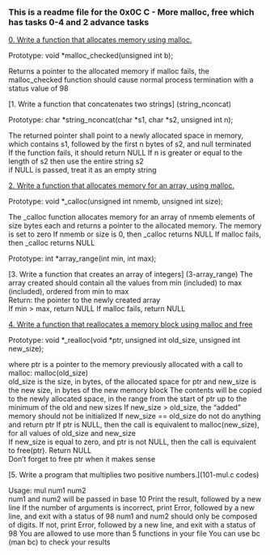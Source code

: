 ### This is a readme file for the 0x0C C - More malloc, free which has tasks 0-4 and 2 advance tasks
		
[0. Write a function that allocates memory using malloc.]( 0-malloc_checked.c)
		
Prototype: void *malloc_checked(unsigned int b);

Returns a pointer to the allocated memory
if malloc fails, the malloc_checked function should cause normal process termination with a status value of 98
		
[1. Write a function that concatenates two strings] (string_nconcat)
		
		
Prototype: char *string_nconcat(char *s1, char *s2, unsigned int n);

The returned pointer shall point to a newly allocated space in memory, which contains s1, followed by the first n bytes of s2, and null terminated	
If the function fails, it should return NULL
If n is greater or equal to the length of s2 then use the entire string s2		
if NULL is passed, treat it as an empty string
		
[2. Write a function that allocates memory for an array, using malloc.](calloc)
				
Prototype: void *_calloc(unsigned int nmemb, unsigned int size);
		
The _calloc function allocates memory for an array of nmemb elements of size bytes each and returns a pointer to the allocated memory.
The memory is set to zero
If nmemb or size is 0, then _calloc returns NULL
If malloc fails, then _calloc returns NULL
			
Prototype: int *array_range(int min, int max);
	
[3. Write a function that creates an array of integers] (3-array_range)
The array created should contain all the values from min (included) to max (included), ordered from min to max	
Return: the pointer to the newly created array		
If min > max, return NULL
If malloc fails, return NULL
		
[4. Write a function that reallocates a memory block using malloc and free](realloc.c)
						
Prototype: void *_realloc(void *ptr, unsigned int old_size, unsigned int new_size);

where ptr is a pointer to the memory previously allocated with a call to malloc: malloc(old_size)	
old_size is the size, in bytes, of the allocated space for ptr and new_size is the new size, in bytes of the new memory block
The contents will be copied to the newly allocated space, in the range from the start of ptr up to the minimum of the old and new sizes
If new_size > old_size, the “added” memory should not be initialized
If new_size == old_size do not do anything and return ptr
If ptr is NULL, then the call is equivalent to malloc(new_size), for all values of old_size and new_size		
If new_size is equal to zero, and ptr is not NULL, then the call is equivalent to free(ptr). Return NULL		
Don’t forget to free ptr when it makes sense
		

		
[5. Write a program that multiplies two positive numbers.](101-mul.c codes)

Usage: mul num1 num2		
num1 and num2 will be passed in base 10
Print the result, followed by a new line
If the number of arguments is incorrect, print Error, followed by a new line, and exit with a status of 98
num1 and num2 should only be composed of digits. If not, print Error, followed by a new line, and exit with a status of 98
You are allowed to use more than 5 functions in your file
You can use bc (man bc) to check your results

